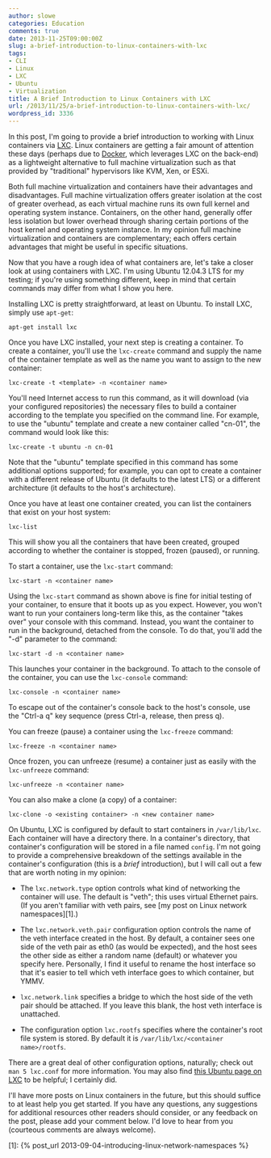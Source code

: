 ```yaml
---
author: slowe
categories: Education
comments: true
date: 2013-11-25T09:00:00Z
slug: a-brief-introduction-to-linux-containers-with-lxc
tags:
- CLI
- Linux
- LXC
- Ubuntu
- Virtualization
title: A Brief Introduction to Linux Containers with LXC
url: /2013/11/25/a-brief-introduction-to-linux-containers-with-lxc/
wordpress_id: 3336
---
```


In this post, I'm going to provide a brief introduction to working with Linux containers via [LXC](http://linuxcontainers.org/). Linux containers are getting a fair amount of attention these days (perhaps due to [Docker](http://www.docker.io/), which leverages LXC on the back-end) as a lightweight alternative to full machine virtualization such as that provided by "traditional" hypervisors like KVM, Xen, or ESXi.

Both full machine virtualization and containers have their advantages and disadvantages. Full machine virtualization offers greater isolation at the cost of greater overhead, as each virtual machine runs its own full kernel and operating system instance. Containers, on the other hand, generally offer less isolation but lower overhead through sharing certain portions of the host kernel and operating system instance. In my opinion full machine virtualization and containers are complementary; each offers certain advantages that might be useful in specific situations.

Now that you have a rough idea of what containers are, let's take a closer look at using containers with LXC. I'm using Ubuntu 12.04.3 LTS for my testing; if you're using something different, keep in mind that certain commands may differ from what I show you here.

Installing LXC is pretty straightforward, at least on Ubuntu. To install LXC, simply use `apt-get`:

    apt-get install lxc

Once you have LXC installed, your next step is creating a container. To create a container, you'll use the `lxc-create` command and supply the name of the container template as well as the name you want to assign to the new container:

    lxc-create -t <template> -n <container name>

You'll need Internet access to run this command, as it will download (via your configured repositories) the necessary files to build a container according to the template you specified on the command line. For example, to use the "ubuntu" template and create a new container called "cn-01", the command would look like this:

    lxc-create -t ubuntu -n cn-01

Note that the "ubuntu" template specified in this command has some additional options supported; for example, you can opt to create a container with a different release of Ubuntu (it defaults to the latest LTS) or a different architecture (it defaults to the host's architecture).

Once you have at least one container created, you can list the containers that exist on your host system:

    lxc-list

This will show you all the containers that have been created, grouped according to whether the container is stopped, frozen (paused), or running.

To start a container, use the `lxc-start` command:

    lxc-start -n <container name>

Using the `lxc-start` command as shown above is fine for initial testing of your container, to ensure that it boots up as you expect. However, you won't want to run your containers long-term like this, as the container "takes over" your console with this command. Instead, you want the container to run in the background, detached from the console. To do that, you'll add the "-d" parameter to the command:

    lxc-start -d -n <container name>

This launches your container in the background. To attach to the console of the container, you can use the `lxc-console` command:

    lxc-console -n <container name>

To escape out of the container's console back to the host's console, use the "Ctrl-a q" key sequence (press Ctrl-a, release, then press q).

You can freeze (pause) a container using the `lxc-freeze` command:

    lxc-freeze -n <container name>

Once frozen, you can unfreeze (resume) a container just as easily with the `lxc-unfreeze` command:

    lxc-unfreeze -n <container name>

You can also make a clone (a copy) of a container:

    lxc-clone -o <existing container> -n <new container name>

On Ubuntu, LXC is configured by default to start containers in `/var/lib/lxc`. Each container will have a directory there. In a container's directory, that container's configuration will be stored in a file named `config`. I'm not going to provide a comprehensive breakdown of the settings available in the container's configuration (this is a _brief_ introduction), but I will call out a few that are worth noting in my opinion:

* The `lxc.network.type` option controls what kind of networking the container will use. The default is "veth"; this uses virtual Ethernet pairs. (If you aren't familiar with veth pairs, see [my post on Linux network namespaces][1].)

* The `lxc.network.veth.pair` configuration option controls the name of the veth interface created in the host. By default, a container sees one side of the veth pair as eth0 (as would be expected), and the host sees the other side as either a random name (default) or whatever you specify here. Personally, I find it useful to rename the host interface so that it's easier to tell which veth interface goes to which container, but YMMV.

* `lxc.network.link` specifies a bridge to which the host side of the veth pair should be attached. If you leave this blank, the host veth interface is unattached.

* The configuration option `lxc.rootfs` specifies where the container's root file system is stored. By default it is `/var/lib/lxc/<container name>/rootfs`.

There are a great deal of other configuration options, naturally; check out `man 5 lxc.conf` for more information. You may also find [this Ubuntu page on LXC](https://help.ubuntu.com/lts/serverguide/lxc.html) to be helpful; I certainly did. 

I'll have more posts on Linux containers in the future, but this should suffice to at least help you get started. If you have any questions, any suggestions for additional resources other readers should consider, or any feedback on the post, please add your comment below. I'd love to hear from you (courteous comments are always welcome).

[1]: {% post_url 2013-09-04-introducing-linux-network-namespaces %}
